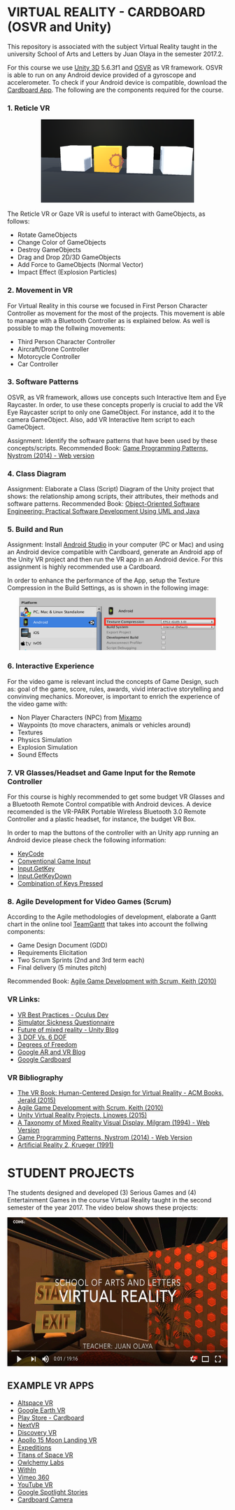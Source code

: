 # VIRTUAL REALITY - CARDBOARD  (OSVR and Unity)

This repository is associated with the subject Virtual Reality taught in the university School of Arts and Letters by Juan Olaya in the semester 2017.2. 

For this course we use [Unity 3D](https://unity3d.com/) 5.6.3f1 and [OSVR](https://github.com/OSVR/OSVR-Unity) as VR framework. OSVR is able to run on any Android device provided of a gyroscope and accelerometer. To check if your Android device is compatible, download the [Cardboard App](https://play.google.com/store/apps/details?id=com.google.samples.apps.cardboarddemo&hl=es_419). The following are the components required for the course.


### 1. Reticle VR

<p align="center">
  <a>
    <img src="Images/ReticleVR.png" width=350 height=190>
  </a>
</p>

The Reticle VR or Gaze VR is useful to interact with GameObjects, as follows:
- Rotate GameObjects
- Change Color of GameObjects
- Destroy GameObjects
- Drag and Drop 2D/3D GameObjects
- Add Force to GameObjects (Normal Vector)
- Impact Effect (Explosion Particles)

### 2. Movement in VR
For Virtual Reality in this course we focused in First Person Character Controller as movement for the most of the projects. This movement is able to manage with a Bluetooth Controller as is explained below. As well is possible to map the follwing movements:
- Third Person Character Controller
- Aircraft/Drone Controller
- Motorcycle Controller
- Car Controller

### 3. Software Patterns 
OSVR, as VR framework, allows use concepts such Interactive Item and Eye Raycaster. In order, to use these concepts properly is crucial to add the VR Eye Raycaster script to only one GameObject. For instance, add it to the camera GameObject. Also, add VR Interactive Item script to each GameObject. 

Assignment: Identify the software patterns that have been used by these concepts/scripts.
Recommended Book: [Game Programming Patterns, Nystrom (2014) - Web version](http://gameprogrammingpatterns.com/contents.html)

### 4. Class Diagram

Assignment: Elaborate a Class (Script) Diagram of the Unity project that shows: the relationship among scripts, their attributes, their methods and software patterns. Recommended Book: [Object-Oriented Software Engineering: Practical Software Development Using UML and Java](https://www.amazon.com/Object-Oriented-Software-Engineering-Practical-Development/dp/0077109082)

### 5. Build and Run
Assignment: Install [Android Studio](https://developer.android.com/studio/index.html) in your computer (PC or Mac) and using an Android device compatible with Cardboard, generate an Android app of the Unity VR project and then run the VR app in an Android device. For this assignment is highly recommended use a Cardboard.

In order to enhance the performance of the App, setup the Texture Compression in the Build Settings, as is shown in the following image:

<p align="center">
  <a>
    <img src="Images/BuildAndRun.png" width=450 height=120>
  </a>
</p>

### 6. Interactive Experience
For the video game is relevant includ the concepts of Game Design, such as: goal of the game, score, rules, awards, vivid interactive storytelling and convinving mechanics. Moreover, is important to enrich the experience of the video game with:

- Non Player Characters (NPC) from [Mixamo](https://www.mixamo.com)
- Waypoints (to move characters, animals or vehicles around)
- Textures
- Physics Simulation
- Explosion Simulation
- Sound Effects 


### 7.  VR Glasses/Headset and Game Input for the Remote Controller 
For this course is highly recommended to get some budget VR Glasses and a Bluetooth Remote Control compatible with Android devices. A device recomended is the VR-PARK Portable Wireless Bluetooth 3.0 Remote Controller and a plastic headset, for instance, the budget VR Box.

In order to map the buttons of the controller with an Unity app running an Android device please check the following information:

- [KeyCode](https://docs.unity3d.com/ScriptReference/KeyCode.html)
- [Conventional Game Input](https://docs.unity3d.com/Manual/ConventionalGameInput.html)
- [Input.GetKey](https://docs.unity3d.com/ScriptReference/Input.GetKey.html)
- [Input.GetKeyDown](https://docs.unity3d.com/ScriptReference/Input.GetKeyDown.html)
- [Combination of Keys Pressed](https://answers.unity.com/questions/49285/how-can-i-get-a-combination-of-keys-pressed.html)

### 8. Agile Development for Video Games (Scrum)
According to the Agile methodologies of development, elaborate a Gantt chart in the online tool [TeamGantt](https://www.teamgantt.com/) that takes into account the follwing components:
- Game Design Document (GDD)
- Requirements Elicitation
- Two Scrum Sprints (2nd and 3rd term each) 
- Final delivery (5 minutes pitch)

Recommended Book: [Agile Game Development with Scrum, Keith (2010)](https://www.amazon.com/Agile-Development-Scrum-Addison-Wesley-Signature/dp/0321618521/ref=sr_1_1?ie=UTF8&qid=1516825327&sr=8-1&keywords=agile+game+development+with+scrum)

### VR Links:
- [VR Best Practices - Oculus Dev](https://developer.oculus.com/design/latest/concepts/book-bp/)
- [Simulator Sickness Questionnaire](http://w3.uqo.ca/cyberpsy/docs/qaires/ssq/SSQ_va.pdf)
- [Future of mixed reality - Unity Blog](https://blogs.unity3d.com/2017/09/05/looking-to-the-future-of-mixed-reality-part-i/)
- [3 DOF Vs. 6 DOF](https://www.youtube.com/watch?v=Hu8si8Vgrmg&list=PLBD3ein1xee0HvbbWZxPmt76fISSpAERp&index=17)
- [Degrees of Freedom](http://www.leadingones.com/articles/intro-to-vr-4.html)
- [Google AR and VR Blog](https://blog.google/products/google-vr/)
- [Google Cardboard](https://vr.google.com/cardboard/)

### VR Bibliography
- [The VR Book: Human-Centered Design for Virtual Reality - ACM Books, Jerald (2015)](https://www.amazon.com/VR-Book-Human-Centered-Virtual-Reality/dp/1970001127/ref=sr_1_1?ie=UTF8&qid=1516756592&sr=8-1&keywords=VR-Book-Human-Centered-Virtual-Reality)
- [Agile Game Development with Scrum, Keith (2010)](https://www.amazon.com/Agile-Development-Scrum-Addison-Wesley-Signature/dp/0321618521/ref=sr_1_1?ie=UTF8&qid=1516825327&sr=8-1&keywords=agile+game+development+with+scrum)
- [Unity Virtual Reality Projects, Linowes (2015)](https://www.amazon.com/dp/178398855X/ref=sspa_dk_detail_0?psc=1&pd_rd_i=178398855X&pd_rd_wg=wDE6o&pd_rd_r=VS6C5Y7P24ZZC3FJ6KR5&pd_rd_w=03w3M)
- [A Taxonomy of Mixed Reality Visual Display, Milgram (1994) - Web Version](http://etclab.mie.utoronto.ca/people/paul_dir/IEICE94/ieice.html)
- [Game Programming Patterns, Nystrom (2014) - Web Version](http://gameprogrammingpatterns.com/contents.html)
- [Artificial Reality 2, Krueger (1991)](https://www.amazon.com/Artificial-Reality-2nd-Myron-Krueger/dp/0201522608/ref=sr_1_2?ie=UTF8&qid=1497846274&sr=8-2&keywords=Artificial+Reality)


# STUDENT PROJECTS
The students designed and developed (3) Serious Games and (4) Entertainment Games in the course Virtual Reality taught in the second semester of the year 2017. The video below shows these projects:

<p align="center">
  <a href="https://youtu.be/51uu72lHyX4" target="_blank">
    <img src="Images/YoutubeVideo.png" width=600 height=340>
  </a>
</p>



## EXAMPLE VR APPS
- [Altspace VR](https://altvr.com/)
- [Google Earth VR](https://vr.google.com/earth/)
- [Play Store - Cardboard](https://play.google.com/store/apps/collection/promotion_3001011_cardboard_featured_apps?hl=es_419)
- [NextVR](https://www.nextvr.com/)
- [Discovery VR](https://play.google.com/store/apps/details?id=com.discovery.DiscoveryVR)
- [Apollo 15 Moon Landing VR](https://play.google.com/store/apps/details?id=com.ThomasKole.Apollo15VR)
- [Expeditions](https://play.google.com/store/apps/details?id=com.google.vr.expeditions)
- [Titans of Space VR](https://play.google.com/store/apps/details?id=com.drashvr.titansofspacecb)
- [Owlchemy Labs](https://owlchemylabs.com/)
- [WithIn](https://with.in/)
- [Vimeo 360](https://join.vimeo.com/360/)
- [YouTube VR](https://play.google.com/store/apps/details?id=com.google.android.apps.youtube.vr&hl=es)
- [Google Spotlight Stories](https://play.google.com/store/apps/details?id=com.google.android.spotlightstories&hl=es&rdid=com.google.android.spotlightstories)
- [Cardboard Camera](https://play.google.com/store/apps/details?id=com.google.vr.cyclops)

